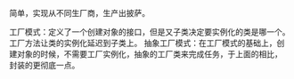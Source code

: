 简单，实现从不同生厂商，生产出披萨。

工厂模式：定义了一个创建对象的接口，但是又子类决定要实例化的类是哪一个。工厂方法让类的实例化延迟到子类上。
抽象工厂模式：在工厂模式的基础上，创建对象的时候，不需要工厂实例化，抽象的工厂类来完成任务，于上面的相比，
封装的更彻底一点。